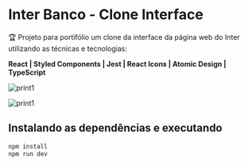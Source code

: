 # Inter Banco - Clone Interface 

🏆 Projeto para portifólio um clone da interface da página web do Inter utilizando as técnicas e tecnologias:

**React | Styled Components | Jest | React Icons | Atomic Design | TypeScript**


![print1]('screenshots/print1.gif')

![print1]('screenshots/print2.gif')

## Instalando as dependências e executando

```bash
npm install
npm run dev
```
